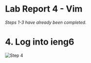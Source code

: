 # Lab Report 4 - Vim

*Steps 1-3 have already been completed.*

# 4. Log into ieng6
![Step 4](/Images/)
